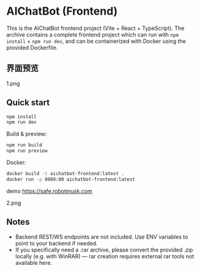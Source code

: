 # AIChatBot (Frontend)

This is the AIChatBot frontend project (Vite + React + TypeScript).
The archive contains a complete frontend project which can run with `npm install` + `npm run dev`,
and can be containerized with Docker using the provided Dockerfile.

## 界面预览
1.png

## Quick start

```bash
npm install
npm run dev
```

Build & preview:
```bash
npm run build
npm run preview
```

Docker:
```bash
docker build -t aichatbot-frontend:latest .
docker run -p 8080:80 aichatbot-frontend:latest
```
demo 
https://safe.robotmusk.com

2.png

## Notes
- Backend REST/WS endpoints are not included. Use ENV variables to point to your backend if needed.
- If you specifically need a .rar archive, please convert the provided .zip locally (e.g. with WinRAR) — rar creation requires external rar tools not available here.
